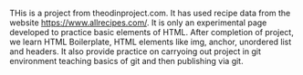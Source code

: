 THis is a project from theodinproject.com.
It has used recipe data from the website https://www.allrecipes.com/.
It is only an experimental page developed to practice basic elements of HTML.
After completion of project, we learn HTML Boilerplate, HTML elements like img, anchor, unordered list and headers.
It also provide practice on carryoing out project in git environment teaching basics of git and then publishing via git.